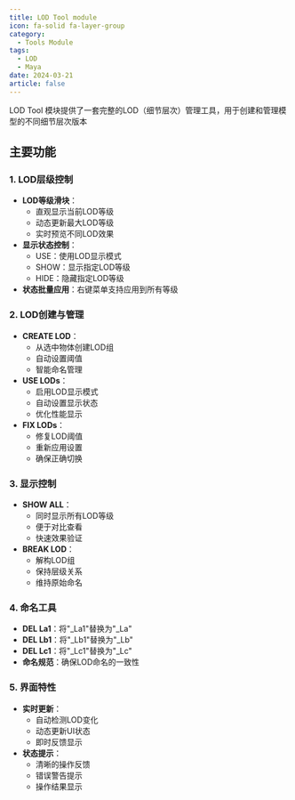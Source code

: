```yaml
---
title: LOD Tool module
icon: fa-solid fa-layer-group
category:
  - Tools Module
tags:
  - LOD
  - Maya
date: 2024-03-21
article: false
---
```


LOD Tool 模块提供了一套完整的LOD（细节层次）管理工具，用于创建和管理模型的不同细节层次版本

## 主要功能

### 1. LOD层级控制

- **LOD等级滑块**：
  - 直观显示当前LOD等级
  - 动态更新最大LOD等级
  - 实时预览不同LOD效果
- **显示状态控制**：
  - USE：使用LOD显示模式
  - SHOW：显示指定LOD等级
  - HIDE：隐藏指定LOD等级
- **状态批量应用**：右键菜单支持应用到所有等级

### 2. LOD创建与管理

- **CREATE LOD**：
  - 从选中物体创建LOD组
  - 自动设置阈值
  - 智能命名管理
- **USE LODs**：
  - 启用LOD显示模式
  - 自动设置显示状态
  - 优化性能显示
- **FIX LODs**：
  - 修复LOD阈值
  - 重新应用设置
  - 确保正确切换

### 3. 显示控制

- **SHOW ALL**：
  - 同时显示所有LOD等级
  - 便于对比查看
  - 快速效果验证
- **BREAK LOD**：
  - 解构LOD组
  - 保持层级关系
  - 维持原始命名

### 4. 命名工具

- **DEL La1**：将"_La1"替换为"_La"
- **DEL Lb1**：将"_Lb1"替换为"_Lb"
- **DEL Lc1**：将"_Lc1"替换为"_Lc"
- **命名规范**：确保LOD命名的一致性

### 5. 界面特性

- **实时更新**：
  - 自动检测LOD变化
  - 动态更新UI状态
  - 即时反馈显示
- **状态提示**：
  - 清晰的操作反馈
  - 错误警告提示
  - 操作结果显示 